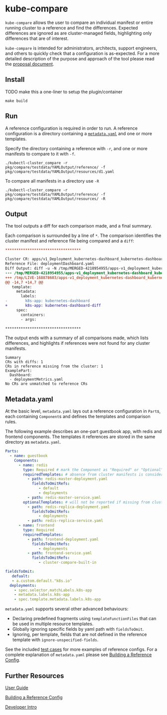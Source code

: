 # kube-compare

`kube-compare` allows the user to compare an individual manifest or entire running cluster to a reference and find the differences. Expected differences are ignored as are cluster-managed fields, highlighting only differences that are of interest.

`kube-compare` is intended for administrators, architects, support engineers, and others to quickly check that a configuration is as-expected. For a more detailed description of the purpose and approach of the tool please read the [proposal document](docs/proposal.md).

## Install

TODO make this a one-liner to setup the plugin/container

```shell
make build
```

## Run

A reference configuration is required in order to run. A reference configuration is a directory containing a [`metadata.yaml`](#metadatayaml) and one or more templates.

Specify the directory containing a reference with `-r`, and one or more manifests to compare to it with `-f`.

```shell
./kubectl-cluster_compare -r pkg/compare/testdata/YAMLOutput/reference/ -f pkg/compare/testdata/YAMLOutput/resources/d1.yaml
```

To compare all manifests in a directory use `-R`

```shell
./kubectl-cluster_compare -r pkg/compare/testdata/YAMLOutput/reference/ -f pkg/compare/testdata/YAMLOutput/resources/ -R
```

## Output

The tool outputs a diff for each comparison made, and a final summary.

Each comparison is surrounded by a line of `*`. The comparison identifies the cluster manifest and reference file being compared and a `diff`:

```diff
**********************************

Cluster CR: apps/v1_Deployment_kubernetes-dashboard_kubernetes-dashboard
Reference File: deploymentDashboard.yaml
Diff Output: diff -u -N /tmp/MERGED-4218954955/apps-v1_deployment_kubernetes-dashboard_kubernetes-dashboard /tmp/LIVE-168878603/apps-v1_deployment_kubernetes-dashboard_kubernetes-dashboard
--- /tmp/MERGED-4218954955/apps-v1_deployment_kubernetes-dashboard_kubernetes-dashboard 2024-07-02 09:18:04.314476186 -0400
+++ /tmp/LIVE-168878603/apps-v1_deployment_kubernetes-dashboard_kubernetes-dashboard    2024-07-02 09:18:04.314476186 -0400
@@ -14,7 +14,7 @@
   template:
     metadata:
       labels:
-        k8s-app: kubernetes-dashboard
+        k8s-app: kubernetes-dashboard-diff
     spec:
       containers:
       - args:

**********************************
```

The output ends with a summary of all comparisons made, which lists differences, and highlights if references were not found for any cluster manifests.

```shell
Summary
CRs with diffs: 1
CRs in reference missing from the cluster: 1
ExamplePart:
  Dashboard:
  - deploymentMetrics.yaml
No CRs are unmatched to reference CRs
```

## Metadata.yaml

At the basic level, `metadata.yaml` lays out a reference configuration in `Part`s, each containing `Component`s and defines the templates and comparison rules.

The following example describes an one-part guestbook app, with redis and frontend components. The templates it references are stored in the same directory as `metadata.yaml`.

```yaml
Parts:
  - name: guestbook
    Components:
      - name: redis
        type: Required # mark the Component as "Required" or "Optional"
        requiredTemplates: # absence from cluster manifests is considered a diff
          - path: redis-master-deployment.yaml
            fieldsToOmitRefs:
               - default
               - deployments
          - path: redis-master-service.yaml
        optionalTemplates: # will not be reported if missing from cluster manifests
          - path: redis-replica-deployment.yaml
            fieldsToOmitRefs:
               - deployments
          - path: redis-replica-service.yaml
      - name: frontend
        type: Required
        requiredTemplates:
          - path: frontend-deployment.yaml
            fieldsToOmitRefs:
               - deployments
          - path: frontend-service.yaml
            fieldsToOmitRefs:
               - cluster-compare-built-in

fieldsToOmit:
   defualt:
   - a.custom.default."k8s.io"
  deployments:
    - spec.selector.matchLabels.k8s-app
    - metadata.labels.k8s-app
    - spec.template.metadata.labels.k8s-app

```

`metadata.yaml` supports several other advanced behaviours:

* Declaring predefined fragments using `templateFunctionFiles` that can be used in multiple resource templates.
* Globally ignoring specific fields by yaml path with `fieldsToOmit`.
* Ignoring, per template, fields that are not defined in the reference template with `ignore-unspecified-fields`.

See the included [test cases](pkg/compare/testdata/) for more examples of reference configs. For a complete explanation of `metadata.yaml` please see [Building a Reference Config](docs/reference-config-guide.md).

## Further Resources

[User Guide](docs/user-guide.md)

[Building a Reference Config](docs/reference-config-guide.md)

[Developer Intro](docs/dev.md)
